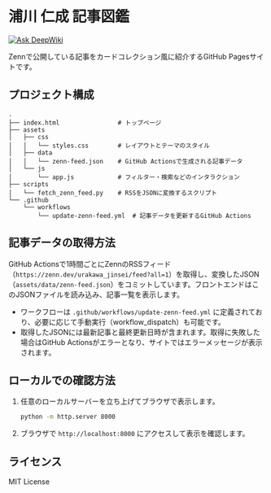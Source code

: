 # 浦川 仁成 記事図鑑

[![Ask DeepWiki](https://deepwiki.com/badge.svg)](https://deepwiki.com/urakawa-jinsei/urakawa-jinsei.github.io)

Zennで公開している記事をカードコレクション風に紹介するGitHub Pagesサイトです。

## プロジェクト構成

```
.
├── index.html                # トップページ
├── assets
│   ├── css
│   │   └── styles.css        # レイアウトとテーマのスタイル
│   ├── data
│   │   └── zenn-feed.json    # GitHub Actionsで生成される記事データ
│   └── js
│       └── app.js            # フィルター・検索などのインタラクション
├── scripts
│   └── fetch_zenn_feed.py    # RSSをJSONに変換するスクリプト
└── .github
    └── workflows
        └── update-zenn-feed.yml  # 記事データを更新するGitHub Actions
```

## 記事データの取得方法

GitHub Actionsで1時間ごとにZennのRSSフィード（`https://zenn.dev/urakawa_jinsei/feed?all=1`）を取得し、変換したJSON（`assets/data/zenn-feed.json`）をコミットしています。フロントエンドはこのJSONファイルを読み込み、記事一覧を表示します。

- ワークフローは `.github/workflows/update-zenn-feed.yml` に定義されており、必要に応じて手動実行（workflow_dispatch）も可能です。
- 取得したJSONには最新記事と最終更新日時が含まれます。取得に失敗した場合はGitHub Actionsがエラーとなり、サイトではエラーメッセージが表示されます。

## ローカルでの確認方法

1. 任意のローカルサーバーを立ち上げてブラウザで表示します。
   ```bash
   python -m http.server 8000
   ```
2. ブラウザで `http://localhost:8000` にアクセスして表示を確認します。

## ライセンス

MIT License
